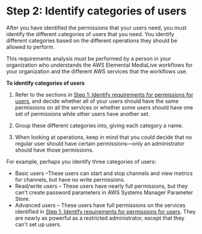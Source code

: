 # Step 2: Identify categories of users<a name="setup-user-step-2"></a>

After you have identified the permissions that your users need, you must identify the different categories of users that you need\. You identify different categories based on the different operations they should be allowed to perform\. 

This requirements analysis must be performed by a person in your organization who understands the AWS Elemental MediaLive workflows for your organization and the different AWS services that the workflows use\.

**To identify categories of users**

1. Refer to the sections in [Step 1: Identify requirements for permissions for users](setup-user-step-1.md), and decide whether all of your users should have the same permissions on all the services or whether some users should have one set of permissions while other users have another set\.

1. Group these different categories into, giving each category a name\. 

1. When looking at operations, keep in mind that you could decide that no regular user should have certain permissions—only an administrator should have those permissions\. 

For example, perhaps you identify three categories of users:
+ Basic users –These users can start and stop channels and view metrics for channels, but have no write permissions\.
+ Read/write users – These users have nearly full permissions, but they can't create password parameters in AWS Systems Manager Parameter Store\.
+ Advanced users – These users have full permissions on the services identified in [Step 1: Identify requirements for permissions for users](setup-user-step-1.md)\. They are nearly as powerful as a restricted administrator, except that they can't set up users\.